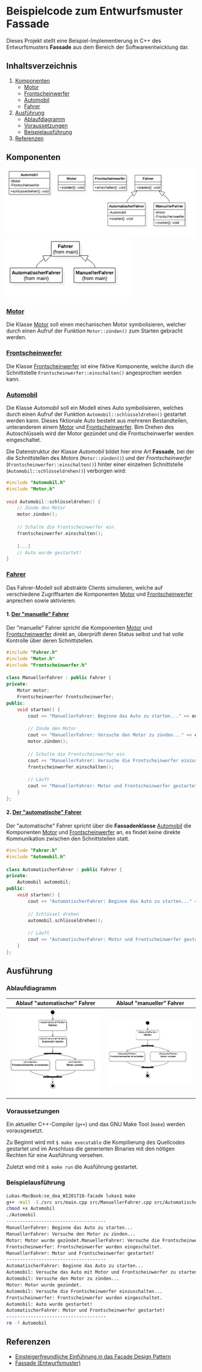 # Beispielcode zum Entwurfsmuster Fassade

Dieses Projekt stellt eine Beispiel-Implementierung in C++ des Entwurfsmusters **Fassade** aus dem Bereich der Softwareentwicklung dar.

## Inhaltsverzeichnis

1. [Komponenten](#komponenten)
    - [Motor](#motor)
    - [Frontscheinwerfer](#frontscheinwerfer)
    - [Automobil](#automobil)
    - [Fahrer](#fahrer)
2. [Ausführung](#ausführung)
    - [Ablaufdiagramm](#ablaufdiagramm)
    - [Voraussetzungen](#voraussetzungen)
    - [Beispielausführung](#beispielausführung)
3. [Referenzen](#referenzen)

## Komponenten

![Klassendiagramm](uml/Klassendiagramm.png)
![Typenhierarchie](uml/Typenhierarchie.png)

### [Motor](src/Motor.h)

Die Klasse [Motor](src/Motor.h) soll einen mechanischen Motor symbolisieren, welcher durch einen Aufruf der Funktion `Motor::zünden()` zum Starten gebracht werden.

### [Frontscheinwerfer](src/Frontscheinwerfer.h)

Die Klasse [Frontscheinwerfer](src/Frontscheinwerfer.h) ist eine fiktive Komponente, welche durch die Schnittstelle `Frontscheinwerfer::einschalten()` angesprochen werden kann.

### [Automobil](src/Automobil.h)

Die Klasse _Automobil_ soll ein Modell eines Auto symbolisieren, welches durch einen Aufruf der Funktion `Automobil::schlüsseldrehen()` gestartet werden kann. Dieses fiktionale Auto besteht aus mehreren Bestandteilen, unteranderem einem [Motor](#motor) und [Frontscheinwerfer](#frontscheinwerfer). Bim Drehen des Autoschlüssels wird der Motor gezündet und die Frontscheinwerfer werden eingeschaltet.

Die Datenstruktur der Klasse _Automobil_ bildet hier eine Art **Fassade**, bei der die Schnittstellen des _Motors_ (`Motor::zünden()`) und der _Frontscheinwerfer_ (`Frontscheinwerfer::einschalten()`) hinter einer einzelnen Schnittstelle (`Automobil::schlüsseldrehen()`) verborgen wird:

```cpp
#include "Automobil.h"
#include "Motor.h"

void Automobil::schlüsseldrehen() {
    // Zünde den Motor
    motor.zünden();

    // Schalte die Frontscheinwerfer ein
    frontscheinwerfer.einschalten();

    [...]
    // Auto wurde gestartet!
}
```

### [Fahrer](src/Fahrer.h)

Das Fahrer-Modell soll abstrakte Clients simulieren, welche auf verschiedene Zugriffsarten die Komponenten [Motor](#motor) und [Frontscheinwerfer](#frontscheinwerfer) anprechen sowie aktivieren.

#### 1. [Der "manuelle" Fahrer](src/ManuelleFahrer.h)

Der "manuelle" Fahrer spricht die Komponenten [Motor](#motor) und [Frontscheinwerfer](#frontscheinwerfer) direkt an, überprüft deren Status selbst und hat volle Kontrolle über deren Schnittstellen.

```cpp
#include "Fahrer.h"
#include "Motor.h"
#include "Frontscheinwerfer.h"

class ManuellerFahrer : public Fahrer {
private:
    Motor motor;
    Frontscheinwerfer frontscheinwerfer;
public:
    void starten() {
        cout << "ManuellerFahrer: Beginne das Auto zu starten..." << endl;

        // Zünde den Motor
        cout << "ManuellerFahrer: Versuche den Motor zu zünden..." << endl;
        motor.zünden();

        // Schalte die Frontscheinwerfer ein
        cout << "ManuellerFahrer: Versuche die Frontscheinwerfer einzuschalten..." << endl;
        frontscheinwerfer.einschalten();

        // Läuft
        cout << "ManuellerFahrer: Motor und Frontscheinwerfer gestartet!" << endl;
    }
};
```

#### 2. [Der "automatische" Fahrer](src/AutomatischeFahrer.h)

Der "automatische" Fahrer spricht über die **Fassadenklasse** [Automobil](src/Automobil.h) die Komponenten [Motor](#motor) und [Frontscheinwerfer](#frontscheinwerfer) an, es findet keine direkte Kommunikation zwischen den Schnittstellen statt.

```cpp
#include "Fahrer.h"
#include "Automobil.h"

class AutomatischerFahrer : public Fahrer {
private:
    Automobil automobil;
public:
    void starten() {
        cout << "AutomatischerFahrer: Beginne das Auto zu starten..." << endl;

        // Schlüssel drehen
        automobil.schlüsseldrehen();

        // Läuft
        cout << "AutomatischerFahrer: Motor und Frontscheinwerfer gestartet!" << endl;
    }
};
```

## Ausführung

### Ablaufdiagramm

Ablauf "automatischer" Fahrer | Ablauf "manueller" Fahrer
--- | ---
![AblaufdiagrammAutomatisch](uml/AblaufdiagrammAutomatisch.png) | ![AblaufdiagrammManuell](uml/AblaufdiagrammManuell.png)

### Voraussetzungen

Ein aktueller C++-Compiler (`g++`) und das GNU Make Tool (`make`) werden vorausgesetzt.

Zu Beginnt wird mit `$ make executable` die Kompilierung des Quellcodes gestartet und im Anschluss die generierten Binaries mit den nötigen Rechten für eine Ausführung versehen.

Zuletzt wird mit `$ make run` die Ausführung gestartet.

### Beispielausführung

```bash
Lukas-MacBook:se_doa_WI201718-facade lukas$ make
g++ -Wall -I./src src/main.cpp src/ManuellerFahrer.cpp src/AutomatischerFahrer.cpp src/Automobil.cpp src/Frontscheinwerfer.cpp src/Motor.cpp -o Automobil
chmod +x Automobil
./Automobil
-------------------------------------
ManuellerFahrer: Beginne das Auto zu starten...
ManuellerFahrer: Versuche den Motor zu zünden...
Motor: Motor wurde gezündet.ManuellerFahrer: Versuche die Frontscheinwerfer einzuschalten...
Frontscheinwerfer: Frontscheinwerfer wurden eingeschaltet.
ManuellerFahrer: Motor und Frontscheinwerfer gestartet!
-------------------------------------
AutomatischerFahrer: Beginne das Auto zu starten...
Automobil: Versuche das Auto mit Motor und Frontscheinwerfer zu starten...
Automobil: Versuche den Motor zu zünden...
Motor: Motor wurde gezündet.
Automobil: Versuche die Frontscheinwerfer einzuschalten...
Frontscheinwerfer: Frontscheinwerfer wurden eingeschaltet.
Automobil: Auto wurde gestartet!
AutomatischerFahrer: Motor und Frontscheinwerfer gestartet!
-------------------------------------
rm -f Automobil
```

## Referenzen

- [Einsteigerfreundliche Einführung in das Facade Design Pattern](http://www.philipphauer.de/study/se/design-pattern/facade.php)
- [Fassade (Entwurfsmuster)](https://de.wikipedia.org/wiki/Fassade_(Entwurfsmuster))
